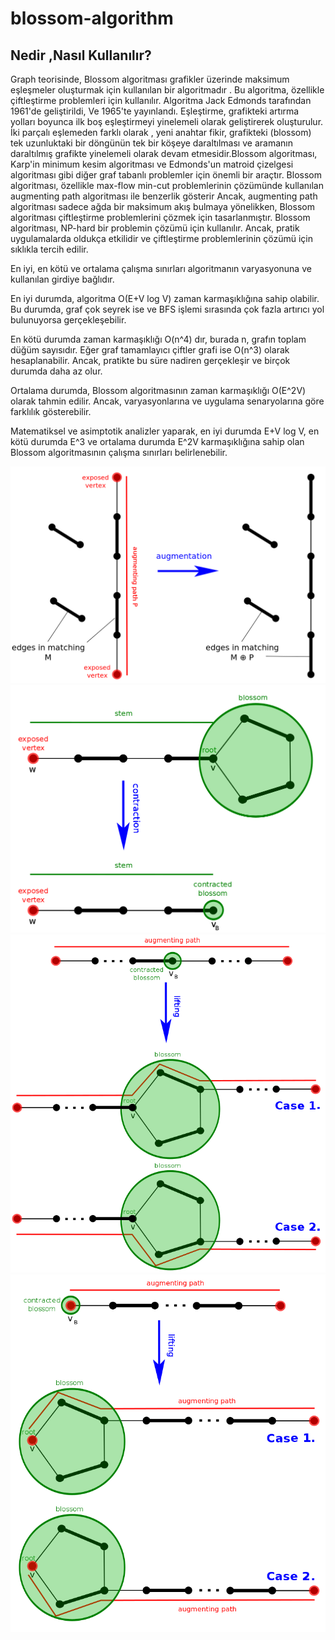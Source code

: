 # blossom-algorithm
## Nedir ,Nasıl Kullanılır?
Graph teorisinde, Blossom algoritması  grafikler üzerinde maksimum eşleşmeler oluşturmak için kullanılan bir algoritmadır .  Bu algoritma, özellikle çiftleştirme problemleri için kullanılır. Algoritma Jack Edmonds tarafından 1961'de geliştirildi, Ve 1965'te yayınlandı. Eşleştirme, grafikteki artırma yolları boyunca ilk boş eşleştirmeyi yinelemeli olarak geliştirerek oluşturulur. İki parçalı eşlemeden farklı olarak , yeni anahtar fikir, grafikteki (blossom) tek uzunluktaki bir döngünün tek bir köşeye daraltılması ve aramanın daraltılmış grafikte yinelemeli olarak devam etmesidir.Blossom algoritması, Karp'in minimum kesim algoritması ve Edmonds'un matroid çizelgesi algoritması gibi diğer graf tabanlı problemler için önemli bir araçtır. Blossom algoritması, özellikle max-flow min-cut problemlerinin çözümünde kullanılan augmenting path algoritması ile benzerlik gösterir Ancak, augmenting path algoritması sadece ağda bir maksimum akış bulmaya yönelikken, Blossom algoritması çiftleştirme problemlerini çözmek için tasarlanmıştır. Blossom algoritması, NP-hard bir problemin çözümü için kullanılır. Ancak, pratik uygulamalarda oldukça etkilidir ve çiftleştirme problemlerinin çözümü için sıklıkla tercih edilir.

En iyi, en kötü ve ortalama çalışma sınırları algoritmanın varyasyonuna ve kullanılan girdiye bağlıdır.

En iyi durumda, algoritma O(E+V log V) zaman karmaşıklığına sahip olabilir. Bu durumda, graf çok seyrek ise ve BFS işlemi sırasında çok fazla artırıcı yol bulunuyorsa gerçekleşebilir.

En kötü durumda zaman karmaşıklığı O(n^4) dır, burada n, grafın toplam düğüm sayısıdır. Eğer graf tamamlayıcı çiftler grafi ise O(n^3) olarak hesaplanabilir. Ancak, pratikte bu süre nadiren gerçekleşir ve birçok durumda daha az olur.

Ortalama durumda, Blossom algoritmasının zaman karmaşıklığı O(E^2V) olarak tahmin edilir. Ancak, varyasyonlarına ve uygulama senaryolarına göre farklılık gösterebilir.

Matematiksel ve asimptotik analizler yaparak, en iyi durumda E+V log V, en kötü durumda E^3 ve ortalama durumda E^2V karmaşıklığına sahip olan Blossom algoritmasının çalışma sınırları belirlenebilir.

<img src="https://github.com/1210505028/blossom-algorithm/blob/main/blossom1.png" width="auto">

<img src="https://github.com/1210505028/blossom-algorithm/blob/main/blossom2.png" width="auto">

<img src="https://github.com/1210505028/blossom-algorithm/blob/main/blossom3.png" width="auto">

<img src="https://github.com/1210505028/blossom-algorithm/blob/main/blossom4.png" width="auto">
